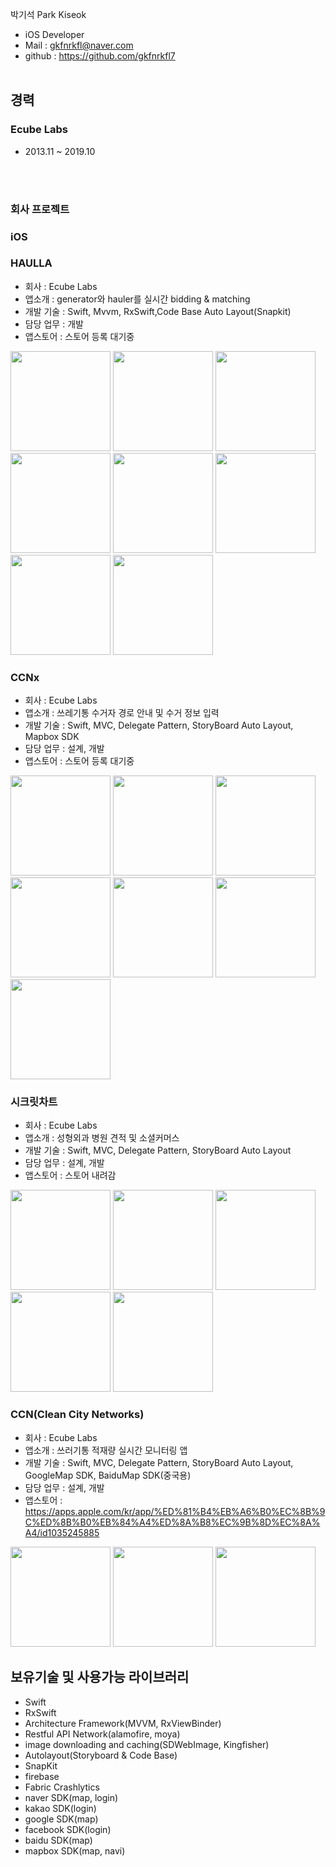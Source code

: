 박기석 Park Kiseok

- iOS Developer
- Mail : <gkfnrkfl@naver.com>  
- github : https://github.com/gkfnrkfl7
 <br /> <br />
 
경력
-
### Ecube Labs
* 2013.11 ~ 2019.10


 <br /> <br />
 
### 회사 프로젝트
### iOS

### HAULLA
- 회사 : Ecube Labs
- 앱소개 : generator와 hauler를 실시간 bidding & matching
- 개발 기술 : Swift, Mvvm, RxSwift,Code Base Auto Layout(Snapkit)
- 담당 업무 : 개발
- 앱스토어 : 스토어 등록 대기중

<img src="images/Ecubelabs/Haulla/IMG_5372 2.png" width="160"/> <img src="images/Ecubelabs/Haulla/IMG_5371.png" width="160"/> <img src="images/Ecubelabs/Haulla/IMG_5370 2.png" width="160"/> <img src="images/Ecubelabs/Haulla/IMG_5369 2.png" width="160"/> <img src="images/Ecubelabs/Haulla/IMG_5368.png" width="160"/>  <img src="images/Ecubelabs/Haulla/IMG_5367 2.png" width="160"/> <img src="images/Ecubelabs/Haulla/IMG_5366.png" width="160"/>  <img src="images/Ecubelabs/Haulla/IMG_5365.png" width="160"/> 

### CCNx
- 회사 : Ecube Labs
- 앱소개 :  쓰레기통 수거자 경로 안내 및 수거 정보 입력
- 개발 기술 : Swift, MVC, Delegate Pattern, StoryBoard Auto Layout, Mapbox SDK
- 담당 업무 : 설계, 개발
- 앱스토어 : 스토어 등록 대기중

<img src="images/Ecubelabs/CCNx/KakaoTalk_Photo_2019-12-26-12-17-20.png" width="160"/> <img src="images/Ecubelabs/CCNx/KakaoTalk_Photo_2019-12-26-12-17-00.png" width="160"/> <img src="images/Ecubelabs/CCNx/KakaoTalk_Photo_2019-12-26-12-16-43.png" width="160"/> <img src="images/Ecubelabs/CCNx/KakaoTalk_Photo_2019-12-26-12-16-31.png" width="160"/> <img src="images/Ecubelabs/CCNx/KakaoTalk_Photo_2019-12-26-12-16-15.png" width="160"/> <img src="images/Ecubelabs/CCNx/KakaoTalk_Photo_2019-12-26-12-15-48.png" width="160"/> <img src="images/Ecubelabs/CCNx/KakaoTalk_Photo_2019-12-26-12-16-50.png" width="160"/>

### 시크릿차트
- 회사 : Ecube Labs
- 앱소개 :  성형외과 병원 견적 및 소셜커머스
- 개발 기술 : Swift, MVC, Delegate Pattern, StoryBoard Auto Layout
- 담당 업무 : 설계, 개발
- 앱스토어 : 스토어 내려감

<img src="images/Ecubelabs/SecretChart/screen-0.jpg" width="160"/> <img src="images/Ecubelabs/SecretChart/screen-1.jpg" width="160"/> <img src="images/Ecubelabs/SecretChart/screen-2.jpg" width="160"/> <img src="images/Ecubelabs/SecretChart/screen-3.jpg" width="160"/> <img src="images/Ecubelabs/SecretChart/screen-4.jpg" width="160"/>

### CCN(Clean City Networks)
- 회사 : Ecube Labs
- 앱소개 :  쓰러기통 적재량 실시간 모니터링 앱
- 개발 기술 : Swift, MVC, Delegate Pattern, StoryBoard Auto Layout, GoogleMap SDK, BaiduMap SDK(중국용)
- 담당 업무 : 설계, 개발
- 앱스토어 : https://apps.apple.com/kr/app/%ED%81%B4%EB%A6%B0%EC%8B%9C%ED%8B%B0%EB%84%A4%ED%8A%B8%EC%9B%8D%EC%8A%A4/id1035245885

<img src="images/Ecubelabs/CCN/CCN1.jpg" width="160"/> <img src="images/Ecubelabs/CCN/CCN2.jpg" width="160"/> <img src="images/Ecubelabs/CCN/CCN3.jpg" width="160"/>

## 보유기술 및 사용가능 라이브러리
 
- Swift
- RxSwift
- Architecture Framework(MVVM, RxViewBinder)
- Restful API Network(alamofire, moya)
- image downloading and caching(SDWebImage, Kingfisher)
- Autolayout(Storyboard & Code Base)
- SnapKit
- firebase
- Fabric Crashlytics
- naver SDK(map, login)
- kakao SDK(login)
- google SDK(map)
- facebook SDK(login)
- baidu SDK(map)
- mapbox SDK(map, navi)
